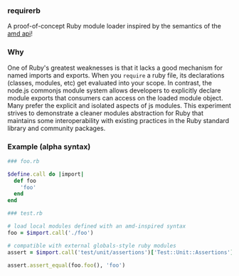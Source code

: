 ### requirerb

A proof-of-concept Ruby module loader inspired by the semantics of
the [amd api](https://github.com/amdjs/amdjs-api/wiki/AMD)!

### Why

One of Ruby's greatest weaknesses is that it lacks a good mechanism
for named imports and exports. When you `require` a ruby file, its
declarations (classes, modules, etc) get evaluated into your scope.
In contrast, the node.js commonjs module system allows developers
to explicitly declare module exports that consumers can access on
the loaded module object. Many prefer the explicit and isolated aspects
of js modules. This experiment strives to demonstrate a cleaner modules
abstraction for Ruby that maintains some interoperability with existing
practices in the Ruby standard library and community packages.

### Example (alpha syntax)

```rb
### foo.rb

$define.call do |import|
  def foo
    'foo'
  end
end

### test.rb

# load local modules defined with an amd-inspired syntax
foo = $import.call('./foo')

# compatible with external globals-style ruby modules
assert = $import.call('test/unit/assertions')['Test::Unit::Assertions']

assert.assert_equal(foo.foo(), 'foo')
```

